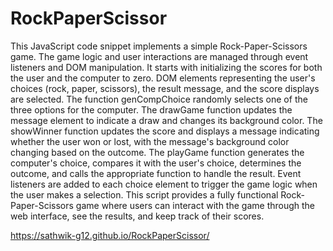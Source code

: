 # RockPaperScissor

This JavaScript code snippet implements a simple Rock-Paper-Scissors game. The game logic and user interactions are managed through event listeners and DOM manipulation. It starts with initializing the scores for both the user and the computer to zero. DOM elements representing the user's choices (rock, paper, scissors), the result message, and the score displays are selected. The function genCompChoice randomly selects one of the three options for the computer. The drawGame function updates the message element to indicate a draw and changes its background color. The showWinner function updates the score and displays a message indicating whether the user won or lost, with the message's background color changing based on the outcome. The playGame function generates the computer's choice, compares it with the user's choice, determines the outcome, and calls the appropriate function to handle the result. Event listeners are added to each choice element to trigger the game logic when the user makes a selection. This script provides a fully functional Rock-Paper-Scissors game where users can interact with the game through the web interface, see the results, and keep track of their scores.

https://sathwik-g12.github.io/RockPaperScissor/

